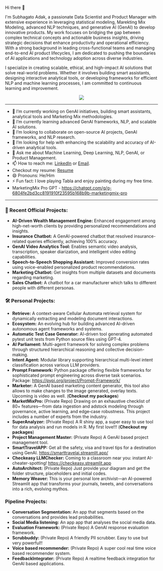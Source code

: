 Hi there 👋

I'm Subhagato Adak, a passionate Data Scientist and Product Manager with extensive experience in leveraging statistical modeling, Marekting Mix Modeling,  advanced NLP techniques, and generative AI (GenAI) to develop innovative products. My work focuses on bridging the gap between complex technical concepts and actionable business insights, driving strategic decisions that enhance productivity and operational efficiency. With a strong background in leading cross-functional teams and managing end-to-end AI product lifecycles, I am dedicated to pushing the boundaries of AI applications and technology adoption across diverse industries.

I specialize in creating scalable, ethical, and high-impact AI solutions that solve real-world problems. Whether it involves building smart assistants, designing interactive analytical tools, or developing frameworks for efficient NLP and machine learning processes, I am committed to continuous learning and improvement.

<div align="center">
  <img src="https://github.com/user-attachments/assets/96ebca9f-1e8e-4087-943e-d4a4d507fef7">
</div>


---

- 🔭 I’m currently working on GenAI initiatives, building smart assistants, analytical tools and Marketing Mix methodologies.
- 🌱 I’m currently learning advanced GenAI frameworks, NLP, and scalable AI solutions.
- 👯 I’m looking to collaborate on open-source AI projects, GenAI frameworks, and NLP research.
- 🤔 I’m looking for help with enhancing the scalability and accuracy of AI-driven analytical tools.
- 💬 Ask me about Machine Learning, Deep Learning, NLP, GenAI, or Product Management.
- 📫 How to reach me: [LinkedIn](https://www.linkedin.com/in/subhagatoadak) or [Email](mailto:subhagatoadak.india@gmail.com).
- Checkout my resume: [Resume](https://github.com/user-attachments/files/19826088/SubhagatoAdakResume.pdf)
- 😄 Pronouns: He/Him
- ⚡ Fun fact: I love playing Tabla and enjoy painting during my free time.
- MarketingMix Pro GPT - https://chatgpt.com/g/g-6804fe2bd3cc8191910f23595b168b9b-marketingmix-pro

---

### 🚀 Recent Official Projects:
- **AI-Driven Wealth Management Engine:** Enhanced engagement among high-net-worth clients by providing personalized recommendations and insights.
- **Insurance Chatbot:** A GenAI-powered chatbot that resolved insurance-related queries efficiently, achieving 100% accuracy.
- **GenAI Video Analytics Tool:** Enables semantic video analysis, transcription, speaker diarization, and intelligent video editing capabilities.
- **Speech-to-Speech Shopping Assistant:** Improved conversion rates using voice-enabled personalized product recommendations.
- **Marketing Chatbot:** Get insights from multiple datasets and documents regarding marketing.
- **Sales Chatbot:** A chatbot for a car manufacturer which talks to different people with different personas. 

### 🛠 Personal Projects:
- **Retrieve:** A context-aware Cellular Automata retrieval system for dynamically extracting and modeling document interactions.
- **Ecosystem:** An evolving hub for building advanced AI-driven autonomous agent frameworks and systems.
- **Automatic Test Case Generator:** AI-driven tool generating automated pytest unit tests from Python source files using GPT-4.
- **AI Parliament:** Multi-agent framework for solving complex problems through structured hierarchical reasoning and collective decision-making.
- **Intent Agent:** Modular library supporting hierarchical multi-level intent classification across various LLM providers.
- **Prompt Framework:** Python package offering flexible frameworks for sophisticated prompt engineering across diverse task scenarios. Package: https://pypi.org/project/Prompt-Framework/
- **Marketer:** A GenAI based marketing content generator, this tool also allows to make changes to the image generated, overlay texts. Upcoming is video as well. (**Checkout my packages**)
- **MarketMixPro:** (Private Repo) Drawing on an exhaustive checklist of 80+ features—from data ingestion and adstock modeling through governance, active learning, and edge‑case robustness. This project includes a number of experts from the industry. 
- **SuperAnalyzer:** (Private Repo) A R shiny app, a super easy to use tool for data analysis and run models in R. My first love!!! (**Checkout my packages**)
- **Project Management Master:** (Private Repo) A GenAI based project management tool.
- **SmartTravelAPP:** Get all the safety, visa and travel tips for a destination using GenAI. https://smarttravelai.streamlit.app/
- **Checkeasy LLMChecker:** Coming to a classroom near you: instant AI-cheater-spotting! https://checkeasy.streamlit.app
- **AutoArchitect:** (Private Repo) Just provide your diagram and get the folder structure, placeholders and initial codes.
- **Memory Weaver:** This is your personal lore archivist—an AI-powered Streamlit app that transforms your journals, tweets, and conversations into a rich, evolving mythos.

### Pipeline Projects:
- **Conversation Segmentation:** An app that segments based on the conversations and provides lead probabilities.
- **Social Media listening:** An app app that analyses the social media data.  
- **Evaluation Framework:** (Private Repo) A GenAI response evaluation framework.
- **Scrubbuddy:** (Private Repo) A friendly PII scrubber. Easy to use but very powerful!!
- **Voice based recommender:** (Private Repo) A super cool real time voice based recommender system.
- **FeedbackIntegrater:** (Private Repo) A realtime feedback integration for GenAI based applications.



